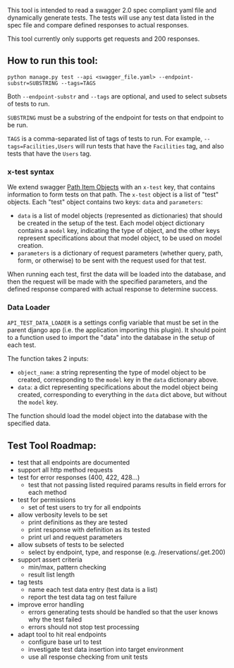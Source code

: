 This tool is intended to read a swagger 2.0 spec compliant yaml file and dynamically generate tests.
The tests will use any test data listed in the spec file and compare defined responses to actual responses.

This tool currently only supports get requests and 200 responses.

## How to run this tool:

    python manage.py test --api <swagger_file.yaml> --endpoint-substr=SUBSTRING --tags=TAGS

Both `--endpoint-substr` and `--tags` are optional, and used to select subsets of tests to run.

`SUBSTRING` must be a substring of the endpoint for tests on that endpoint to be run.

`TAGS` is a comma-separated list of tags of tests to run. For example, `--tags=Facilities,Users` will run tests that
have the `Facilities` tag, and also tests that have the `Users` tag.


### x-test syntax
We extend swagger [Path Item Objects](http://swagger.io/specification/#operationObject) with an `x-test` key,
that contains information to form tests on that path. The `x-test` object is a list of "test" objects.
Each "test" object contains two keys: `data` and `parameters`:

 - `data` is a list of model objects (represented as dictionaries) that should be created in the setup of the test. 
 Each model object dictionary contains a `model` key, indicating the type of object, and the other keys represent 
 specifications about that model object, to be used on model creation.
 - `parameters` is a dictionary of request parameters (whether query, path, form, or otherwise) to be sent with the
 request used for that test.

When running each test, first the data will be loaded into the database, and then the request will be made with the 
specified parameters, and the defined response compared with actual response to determine success.


### Data Loader
`API_TEST_DATA_LOADER` is a settings config variable that must be set in the parent django app (i.e. the application
importing this plugin). It should point to a function used to import the "data" into the database in the setup of each test.

The function takes 2 inputs:

- `object_name`: a string representing the type of model object to be created, corresponding to the `model` key in 
the `data` dictionary above.
- `data`: a dict representing specifications about the model object being created, corresponding to everything in 
the `data` dict above, but without the `model` key.

The function should load the model object into the database with the specified data.


## Test Tool Roadmap:
- test that all endpoints are documented
- support all http method requests
- test for error responses (400, 422, 428...) 
  - test that not passing listed required params results in field errors for each method
- test for permissions
  - set of test users to try for all endpoints
- allow verbosity levels to be set
  - print definitions as they are tested
  - print response with definition as its tested
  - print url and request parameters
- allow subsets of tests to be selected
  - select by endpoint, type, and response (e.g. /reservations/.get.200)
- support assert criteria
  - min/max, pattern checking
  - result list length
- tag tests
  - name each test data entry (test data is a list)
  - report the test data tag on test failure
- improve error handling
  - errors generating tests should be handled so that the user knows why the test failed 
  - errors should not stop test processing
- adapt tool to hit real endpoints
  - configure base url to test
  - investigate test data insertion into target environment
  - use all response checking from unit tests

